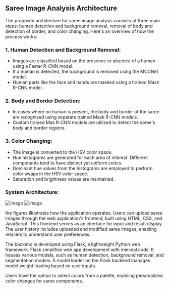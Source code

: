 ## Saree Image Analysis Architecture

The proposed architecture for saree image analysis consists of three main steps: human detection and background removal, removal of body and detection of border, and color changing. Here's an overview of how the process works:

### 1. Human Detection and Background Removal:
- Images are classified based on the presence or absence of a human using a Faster R-CNN model.
- If a human is detected, the background is removed using the MODNet model.
- Human parts like the face and hands are masked using a trained Mask R-CNN model.

### 2. Body and Border Detection:
- In cases where no human is present, the body and border of the saree are recognized using separate trained Mask R-CNN models.
- Custom trained Mas R-CNN models are utilized to detect the saree's body and border regions.

### 3. Color Changing:
- The image is converted to the HSV color space.
- Hue histograms are generated for each area of interest. Different components tend to have distinct yet uniform colors.
- Dominant hue values from the histograms are employed to perform color swaps in the HSV color space.
- Saturation and brightness values are maintained.

### System Architecture:
![image](https://github.com/Arya-adesh/Customisation-of-clothing-using-MaskRCNN/assets/84959568/0387b8a6-c8f6-40a9-9422-71ad2f9b111d)
![image](https://github.com/Arya-adesh/Customisation-of-clothing-using-MaskRCNN/assets/84959568/ae063cda-1123-4937-9e11-cef4374f70a8)


the figures illustrates how the application operates. Users can upload saree images through the web application's frontend, built using HTML, CSS, and JavaScript. This frontend serves as an interface for input and result display. The user history includes uploaded and modified saree images, enabling retailers to understand user preferences.

The backend is developed using Flask, a lightweight Python web framework. Flask simplifies web app development with minimal code. It houses various models, such as human detection, background removal, and segmentation models. A model loader on the Flask backend manages model weight loading based on user inputs.

Users have the option to select colors from a palette, enabling personalized color changes for saree components.


